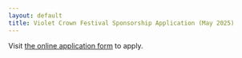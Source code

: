 ```yaml
---
layout: default
title: Violet Crown Festival Sponsorship Application (May 2025)
---
```


<script>
	if (location.protocol != 'https:') {
		location.href = 'https:' + window.location.href.substring(window.location.protocol.length);
	}
</script>
<script type="text/javascript" src="https://form.jotform.com/jsform/250337666068160"></script>
<noscript>
<p>Visit <a href="https://form.jotform.com/250337666068160">the online application form</a> to apply.</p>
</noscript>
